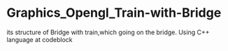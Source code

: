 # Graphics_Opengl_Train-with-Bridge
its structure of Bridge with train,which going on the bridge. Using C++ language at codeblock
